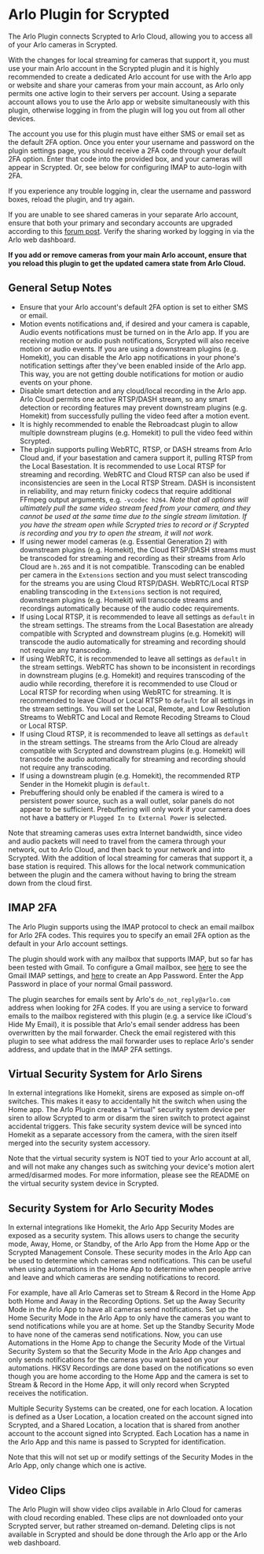 # Arlo Plugin for Scrypted

The Arlo Plugin connects Scrypted to Arlo Cloud, allowing you to access all of your Arlo cameras in Scrypted.

With the changes for local streaming for cameras that support it, you must use your main Arlo account in the Scrypted plugin and it is highly recommended to create a dedicated Arlo account for use with the Arlo app or website and share your cameras from your main account, as Arlo only permits one active login to their servers per account. Using a separate account allows you to use the Arlo app or website simultaneously with this plugin, otherwise logging in from the plugin will log you out from all other devices.

The account you use for this plugin must have either SMS or email set as the default 2FA option. Once you enter your username and password on the plugin settings page, you should receive a 2FA code through your default 2FA option. Enter that code into the provided box, and your cameras will appear in Scrypted. Or, see below for configuring IMAP to auto-login with 2FA.

If you experience any trouble logging in, clear the username and password boxes, reload the plugin, and try again.

If you are unable to see shared cameras in your separate Arlo account, ensure that both your primary and secondary accounts are upgraded according to this [forum post](https://web.archive.org/web/20230710141914/https://community.arlo.com/t5/Arlo-Secure/Invited-friend-cannot-see-devices-on-their-dashboard-Arlo-Pro-2/m-p/1889396#M1813). Verify the sharing worked by logging in via the Arlo web dashboard.

**If you add or remove cameras from your main Arlo account, ensure that you reload this plugin to get the updated camera state from Arlo Cloud.**

## General Setup Notes

* Ensure that your Arlo account's default 2FA option is set to either SMS or email.
* Motion events notifications and, if desired and your camera is capable, Audio events notifications must be turned on in the Arlo app. If you are receiving motion or audio push notifications, Scrypted will also receive motion or audio events. If you are using a downstream plugins (e.g. Homekit), you can disable the Arlo app notifications in your phone's notification settings after they've been enabled inside of the Arlo app. This way, you are not getting double notifications for motion or audio events on your phone.
* Disable smart detection and any cloud/local recording in the Arlo app. Arlo Cloud permits one active RTSP/DASH stream, so any smart detection or recording features may prevent downstream plugins (e.g. Homekit) from successfully pulling the video feed after a motion event.
* It is highly recommended to enable the Rebroadcast plugin to allow multiple downstream plugins (e.g. Homekit) to pull the video feed within Scrypted.
* The plugin supports pulling WebRTC, RTSP, or DASH streams from Arlo Cloud and, if your basestation and camera support it, pulling RTSP from the Local Basestation. It is recommended to use Local RTSP for streaming and recording. WebRTC and Cloud RTSP can also be used if inconsistencies are seen in the Local RTSP Stream. DASH is inconsistent in reliability, and may return finicky codecs that require additional FFmpeg output arguments, e.g. `-vcodec h264`. *Note that all options will ultimately pull the same video stream feed from your camera, and they cannot be used at the same time due to the single stream limitation. If you have the stream open while Scrypted tries to record or if Scrypted is recording and you try to open the stream, it will not work.*
* If using newer model cameras (e.g. Essential Generation 2) with downstream plugins (e.g. Homekit), the Cloud RTSP/DASH streams must be transcoded for streaming and recording as their streams from Arlo Cloud are `h.265` and it is not compatible. Transcoding can be enabled per camera in the `Extensions` section and you must select transcoding for the streams you are using Cloud RTSP/DASH. WebRTC/Local RTSP enabling transcoding in the `Extensions` section is not required, downstream plugins (e.g. Homekit) will transcode streams and recordings automatically because of the audio codec requirements.
* If using Local RTSP, it is recommended to leave all settings as `default` in the stream settings. The streams from the Local Basestation are already compatible with Scrypted and downstream plugins (e.g. Homekit) will transcode the audio automatically for streaming and recording should not require any transcoding.
* If using WebRTC, it is recommended to leave all settings as `default` in the stream settings. WebRTC has shown to be inconsistent in recordings in downstream plugins (e.g. Homekit) and requires transcoding of the audio while recording, therefore it is recommended to use Cloud or Local RTSP for recording when using WebRTC for streaming. It is recommended to leave Cloud or Local RTSP to `default` for all settings in the stream settings. You will set the Local, Remote, and Low Resolution Streams to WebRTC and Local and Remote Recoding Streams to Cloud or Local RTSP.
* If using Cloud RTSP, it is recommended to leave all settings as `default` in the stream settings. The streams from the Arlo Cloud are already compatible with Scrypted and downstream plugins (e.g. Homekit) will transcode the audio automatically for streaming and recording should not require any transcoding. 
* If using a downstream plugin (e.g. Homekit), the recommended RTP Sender in the Homekit plugin is `default`.
* Prebuffering should only be enabled if the camera is wired to a persistent power source, such as a wall outlet, solar panels do not appear to be sufficient. Prebuffering will only work if your camera does not have a battery or `Plugged In to External Power` is selected.

Note that streaming cameras uses extra Internet bandwidth, since video and audio packets will need to travel from the camera through your network, out to Arlo Cloud, and then back to your network and into Scrypted. With the addition of local streaming for cameras that support it, a base station is required. This allows for the local network communication between the plugin and the camera without having to bring the stream down from the cloud first.

## IMAP 2FA

The Arlo Plugin supports using the IMAP protocol to check an email mailbox for Arlo 2FA codes. This requires you to specify an email 2FA option as the default in your Arlo account settings.

The plugin should work with any mailbox that supports IMAP, but so far has been tested with Gmail. To configure a Gmail mailbox, see [here](https://support.google.com/mail/answer/7126229?hl=en) to see the Gmail IMAP settings, and [here](https://support.google.com/accounts/answer/185833?hl=en) to create an App Password. Enter the App Password in place of your normal Gmail password.

The plugin searches for emails sent by Arlo's `do_not_reply@arlo.com` address when looking for 2FA codes. If you are using a service to forward emails to the mailbox registered with this plugin (e.g. a service like iCloud's Hide My Email), it is possible that Arlo's email sender address has been overwritten by the mail forwarder. Check the email registered with this plugin to see what address the mail forwarder uses to replace Arlo's sender address, and update that in the IMAP 2FA settings.

## Virtual Security System for Arlo Sirens

In external integrations like Homekit, sirens are exposed as simple on-off switches. This makes it easy to accidentally hit the switch when using the Home app. The Arlo Plugin creates a "virtual" security system device per siren to allow Scrypted to arm or disarm the siren switch to protect against accidental triggers. This fake security system device will be synced into Homekit as a separate accessory from the camera, with the siren itself merged into the security system accessory.

Note that the virtual security system is NOT tied to your Arlo account at all, and will not make any changes such as switching your device's motion alert armed/disarmed modes. For more information, please see the README on the virtual security system device in Scrypted.

## Security System for Arlo Security Modes

In external integrations like Homekit, the Arlo App Security Modes are exposed as a security system. This allows users to change the security mode, Away, Home, or Standby, of the Arlo App from the Home App or the Scrypted Management Console. These security modes in the Arlo App can be used to determine which cameras send notifications. This can be useful when using automations in the Home App to determine when people arrive and leave and which cameras are sending notifications to record.

For example, have all Arlo Cameras set to Stream & Record in the Home App both Home and Away in the Recording Options. Set up the Away Security Mode in the Arlo App to have all cameras send notifications. Set up the Home Security Mode in the Arlo App to only have the cameras you want to send notifications while you are at home. Set up the Standby Security Mode to have none of the cameras send notifications. Now, you can use Automations in the Home App to change the Security Mode of the Virtual Security System so that the Security Mode in the Arlo App changes and only sends notifications for the cameras you want based on your automations. HKSV Recordings are done based on the notifications so even though you are home according to the Home App and the camera is set to Stream & Record in the Home App, it will only record when Scrypted receives the notification.

Multiple Security Systems can be created, one for each location. A location is defined as a User Location, a location created on the account signed into Scrypted, and a Shared Location, a location that is shared from another account to the account signed into Scrypted. Each Location has a name in the Arlo App and this name is passed to Scrypted for identification.

Note that this will not set up or modify settings of the Security Modes in the Arlo App, only change which one is active.

## Video Clips

The Arlo Plugin will show video clips available in Arlo Cloud for cameras with cloud recording enabled. These clips are not downloaded onto your Scrypted server, but rather streamed on-demand. Deleting clips is not available in Scrypted and should be done through the Arlo app or the Arlo web dashboard.
